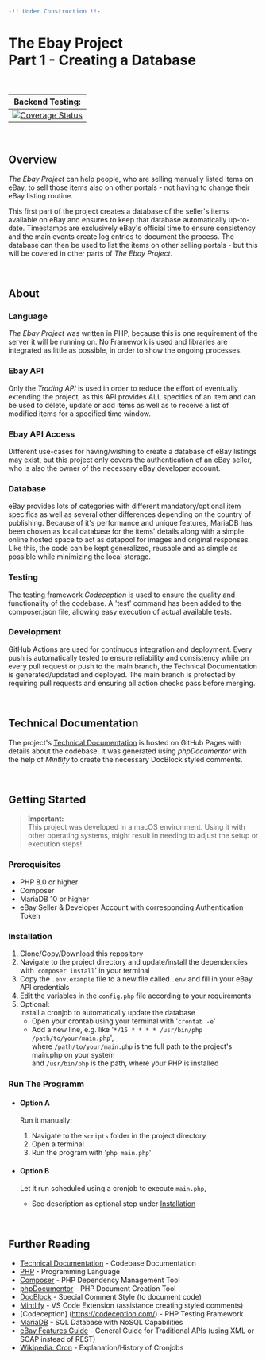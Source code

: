 ```diff
-!! Under Construction !!-

```

# The Ebay Project </br>Part 1 - Creating a Database

</br>

<!-- prettier-ignore -->
| Backend Testing: |
| :-: |
| [![Coverage Status](https://coveralls.io/repos/github/irenepapaspyratos/ebay-project-part1/badge.svg?branch=main&kill_cache=1)](https://coveralls.io/github/irenepapaspyratos/ebay-project-part1?branch=main) |

</br>

## Overview

_The Ebay Project_ can help people, who are selling manually listed items on eBay, to sell those items also on other portals - not having to change their eBay listing routine.

This first part of the project creates a database of the seller's items available on eBay and ensures to keep that database automatically up-to-date. Timestamps are exclusively eBay's official time to ensure consistency and the main events create log entries to document the process. The database can then be used to list the items on other selling portals - but this will be covered in other parts of _The Ebay Project_.

</br>

## About

### Language

_The Ebay Project_ was written in PHP, because this is one requirement of the server it will be running on. No Framework is used and libraries are integrated as little as possible, in order to show the ongoing processes.

### Ebay API

Only the _Trading API_ is used in order to reduce the effort of eventually extending the project, as this API provides ALL specifics of an item and can be used to delete, update or add items as well as to receive a list of modified items for a specified time window.

### Ebay API Access

Different use-cases for having/wishing to create a database of eBay listings may exist, but this project only covers the authentication of an eBay seller, who is also the owner of the necessary eBay developer account.

### Database

eBay provides lots of categories with different mandatory/optional item specifics as well as several other differences depending on the country of publishing. Because of it's performance and unique features, MariaDB has been chosen as local database for the items' details along with a simple online hosted space to act as datapool for images and original responses. Like this, the code can be kept generalized, reusable and as simple as possible while minimizing the local storage.

### Testing

The testing framework _Codeception_ is used to ensure the quality and functionality of the codebase. A 'test' command has been added to the composer.json file, allowing easy execution of actual available tests.

### Development

GitHub Actions are used for continuous integration and deployment. Every push is automatically tested to ensure reliability and consistency while on every pull request or push to the main branch, the Technical Documentation is generated/updated and deployed. The main branch is protected by requiring pull requests and ensuring all action checks pass before merging.

</br>

## Technical Documentation

The project's [Technical Documentation](https://irenepapaspyratos.github.io/ebay-project-part1/) is hosted on GitHub Pages with details about the codebase. It was generated using _phpDocumentor_ with the help of _Mintlify_ to create the necessary DocBlock styled comments.

</br>

## Getting Started

> **Important:**  
> This project was developed in a macOS environment. Using it with other operating systems, might result in needing to adjust the setup or execution steps!

### Prerequisites

-   PHP 8.0 or higher
-   Composer
-   MariaDB 10 or higher
-   eBay Seller & Developer Account with corresponding Authentication Token

### Installation

1. Clone/Copy/Download this repository
1. Navigate to the project directory and update/install the dependencies with '`composer install`' in your terminal
1. Copy the `.env.example` file to a new file called `.env` and fill in your eBay API credentials
1. Edit the variables in the `config.php` file according to your requirements
1. Optional:  
   Install a cronjob to automatically update the database
    - Open your crontab using your terminal with '`crontab -e`'
    - Add a new line, e.g. like '`*/15 * * * * /usr/bin/php /path/to/your/main.php`',  
       where `/path/to/your/main.php` is the full path to the project's main.php on your system  
       and `/usr/bin/php` is the path, where your PHP is installed

### Run The Programm

-   #### Option A

    Run it manually:

    1. Navigate to the `scripts` folder in the project directory
    1. Open a terminal
    1. Run the program with '`php main.php`'

-   #### Option B

    Let it run scheduled using a cronjob to execute `main.php`,

    -   See description as optional step under [Installation](#installation)

</br>

## Further Reading

-   [Technical Documentation](https://irenepapaspyratos.github.io/ebay-project-part1/) - Codebase Documentation
-   [PHP](https://www.php.net/) - Programming Language
-   [Composer](https://getcomposer.org/) - PHP Dependency Management Tool
-   [phpDocumentor](https://www.phpdoc.org/) - PHP Document Creation Tool
-   [DocBlock](https://docs.phpdoc.org/guide/guides/docblocks.html) - Special Comment Style (to document code)
-   [Mintlify](https://marketplace.visualstudio.com/items?itemName=mintlify.document) - VS Code Extension (assistance creating styled comments)
-   [Codeception] (https://codeception.com/) - PHP Testing Framework
-   [MariaDB](https://mariadb.org/documentation/) - SQL Database with NoSQL Capabilities
-   [eBay Features Guide](https://developer.ebay.com/DevZone/guides/features-guide/default.html#features-guide-landing.html?TocPath=_____1) - General Guide for Traditional APIs (using XML or SOAP instead of REST)
-   [Wikipedia: Cron](https://en.wikipedia.org/wiki/Cron) - Explanation/History of Cronjobs

